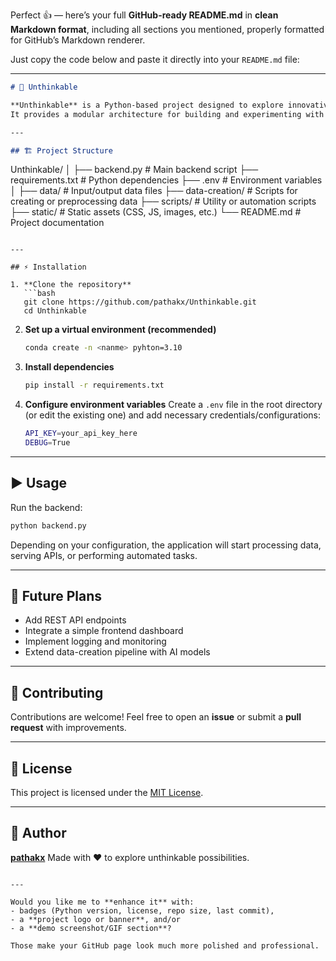 Perfect 👍 — here’s your full **GitHub-ready README.md** in **clean Markdown format**, including all sections you mentioned, properly formatted for GitHub’s Markdown renderer.

Just copy the code below and paste it directly into your `README.md` file:

---

```markdown
# 🧠 Unthinkable

**Unthinkable** is a Python-based project designed to explore innovative ideas through data, automation, and intelligent backend logic.  
It provides a modular architecture for building and experimenting with cutting-edge solutions using modern Python tools and frameworks.

---

## 🏗️ Project Structure

```

Unthinkable/
│
├── backend.py          # Main backend script
├── requirements.txt    # Python dependencies
├── .env                # Environment variables
│
├── data/               # Input/output data files
├── data-creation/      # Scripts for creating or preprocessing data
├── scripts/            # Utility or automation scripts
├── static/             # Static assets (CSS, JS, images, etc.)
└── README.md           # Project documentation

````

---

## ⚡ Installation

1. **Clone the repository**
   ```bash
   git clone https://github.com/pathakx/Unthinkable.git
   cd Unthinkable
````

2. **Set up a virtual environment (recommended)**

   ```bash
   conda create -n <nanme> pyhton=3.10
   ```

3. **Install dependencies**

   ```bash
   pip install -r requirements.txt
   ```

4. **Configure environment variables**
   Create a `.env` file in the root directory (or edit the existing one) and add necessary credentials/configurations:

   ```bash
   API_KEY=your_api_key_here
   DEBUG=True
   ```

---

## ▶️ Usage

Run the backend:

```bash
python backend.py
```

Depending on your configuration, the application will start processing data, serving APIs, or performing automated tasks.

---

## 🧠 Future Plans

* Add REST API endpoints
* Integrate a simple frontend dashboard
* Implement logging and monitoring
* Extend data-creation pipeline with AI models

---

## 🤝 Contributing

Contributions are welcome!
Feel free to open an **issue** or submit a **pull request** with improvements.

---

## 🪪 License

This project is licensed under the [MIT License](LICENSE).

---

## 👤 Author

**[pathakx](https://github.com/pathakx)**
Made with ❤️ to explore unthinkable possibilities.

```

---

Would you like me to **enhance it** with:  
- badges (Python version, license, repo size, last commit),  
- a **project logo or banner**, and/or  
- a **demo screenshot/GIF section**?

Those make your GitHub page look much more polished and professional.
```
